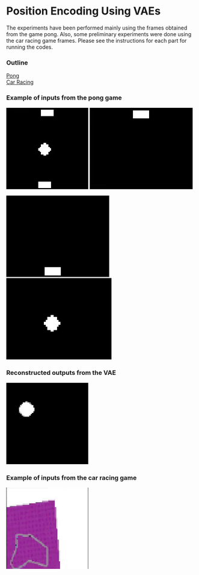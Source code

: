 
# Position Encoding Using VAEs

The experiments have been performed mainly using the frames obtained from the game pong. Also, some preliminary experiments were done using the car racing game frames. Please see the instructions for each part for running the codes.

### Outline

[Pong](https://github.com/mhaqir/CIAIP/tree/main/Pong)\
[Car Racing](https://github.com/mhaqir/CIAIP/tree/main/Car_racing)


### Example of inputs from the pong game


![ball and paddles](https://github.com/mhaqir/CIAIP/blob/main/Pong/videos/ball_pad.gif) ![pad up](https://github.com/mhaqir/CIAIP/blob/main/Pong/videos/pad_u.gif)

![pad l](https://github.com/mhaqir/CIAIP/blob/main/Pong/videos/pad_l.gif) ![ball](https://github.com/mhaqir/CIAIP/blob/main/Pong/videos/ball.gif)

### Reconstructed outputs from the VAE

![rec](https://github.com/mhaqir/CIAIP/blob/main/Pong/videos/rec_o_p.gif)

### Example of inputs from the car racing game

![rec](https://github.com/mhaqir/CIAIP/blob/main/Car_racing/videos/random.gif)
